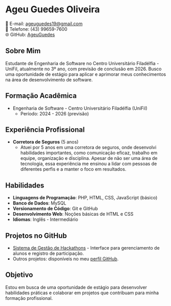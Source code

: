 # Ageu Guedes Oliveira

📧 E-mail: ageuguedes19@gmail.com  
📱 Telefone: (43) 99659-7600  
🌐 GitHub: [AgeuGuedes](https://github.com/AgeuGuedes)  

## Sobre Mim
Estudante de Engenharia de Software no Centro Universitário Filadélfia - UniFil, atualmente no 3º ano, com previsão de conclusão em 2026. Busco uma oportunidade de estágio para aplicar e aprimorar meus conhecimentos na área de desenvolvimento de software.

## Formação Acadêmica
- Engenharia de Software - Centro Universitário Filadélfia (UniFil)  
  - Período: 2024 - 2026 (previsão)

## Experiência Profissional
- **Corretora de Seguros** (5 anos)  
  - Atuei por 5 anos em uma corretora de seguros, onde desenvolvi habilidades importantes, como comunicação eficaz, trabalho em equipe, organização e disciplina. Apesar de não ser uma área de tecnologia, essa experiência me ensinou a lidar com pessoas de diferentes perfis e a manter o foco em resultados.

## Habilidades
- **Linguagens de Programação**: PHP, HTML, CSS, JavaScript (básico)
- **Banco de Dados**: MySQL
- **Versionamento de Código**: Git e GitHub
- **Desenvolvimento Web**: Noções básicas de HTML e CSS
- **Idiomas**: Inglês - Intermediário

## Projetos no GitHub
- [Sistema de Gestão de Hackathons](https://github.com/AgeuGuedes/sistema-hackathons) - Interface para gerenciamento de alunos e registro de participação.
- Outros projetos: disponíveis no meu [perfil GitHub](https://github.com/AgeuGuedes).

## Objetivo
Estou em busca de uma oportunidade de estágio para desenvolver habilidades práticas e colaborar em projetos que contribuam para minha formação profissional.
